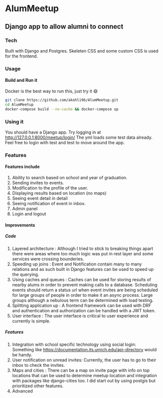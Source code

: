 # AlumMeetup


##  Django app to allow alumni to connect

### Tech
Built with Django and Postgres. Skeleten CSS and some custom CSS is used for the frontend.

### Usage
#### Build and Run it
Docker is the best way to run this, just try it :smile:
```bash
git clone https://github.com/akohli96/AlumMeetup.git
cd AlumMeetup
docker-compose build --no-cache && docker-compose up
```
### Using it
You should have a Django app.
Try logging in at http://127.0.0.1:8000/meetup/login/
The yml loads some test data already. 
Feel free to login with test and test to move around the app.

### Features
#### Features include
1. Ability to search based on school and year of graduation.
2. Sending invites to events.
3. Modification to the profile of the user.
4. Displaying results based on location (no maps)
5. Seeing event detail in detail
6. Seeing notification of event in inbox.
7. Admin panel
8. Login and logout

#### Improvements
##### Code
1. Layered architecture : Although I tried to stick to breaking things apart there were areas where too much logic was put in rest layer and some services were crossing bounderies.
2. Speeding up joins : Event and Notification contain many to many relations and as such built in Django features can be used to speed up the querying.
3. Using caches and queues : Caches can be used for storing results of nearby alums in order to prevent making calls to a database. Scheduling events should return a status url when event invites are being scheduled for large groups of people in order to make it an async process. Large groups although a nebulous term can be determined with load testing.
4. Splitting application up : A frontend framework can be used with DRF and authentication and authorization can be handled with a JWT token.
5. User interface : The user interface is critical to user experience and currently is simple.

##### Features
1. Integration with school specific technology using social login: Something like https://documentation.its.umich.edu/api-directory would be handy.
2. User notification on unread invites: Currently, the user has to go to their inbox to check the invites.
3. Maps and cities : There can be a map on invite page with info on top locations that can be used to determine meetup location and integration with packages like django-cities too. I did start out by using postgis but prioritized other features.
4. Advanced 